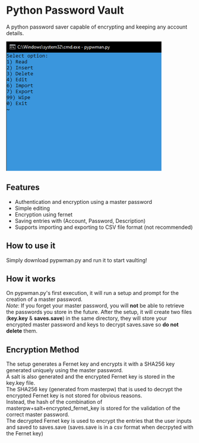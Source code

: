 # Python Password Vault

A python password saver capable of encrypting and keeping any account details.

![](https://github.com/telhc/telhc/blob/main/images/pypwmanmenu.png)

## Features
- Authentication and encryption using a master password
- Simple editing
- Encryption using fernet
- Saving entries with (Account, Password, Description)
- Supports importing and exporting to CSV file format (not recommended)

## How to use it
Simply download pypwman.py and run it to start vaulting!

## How it works
On pypwman.py's first execution, it will run a setup and prompt for the creation of a master password.  
*Note*: If you forget your master password, you will **not** be able to retrieve the passwords you store in the future.
After the setup, it will create two files (**key.key** & **saves.save**) in the same directory, they will store 
your encrypted master password and keys to decrypt saves.save so **do not delete** them.

## Encryption Method
The setup generates a Fernet key and encrypts it with a SHA256 key generated uniquely using the master password.  
A salt is also generated and the encrypted Fernet key is stored in the key.key file.  
The SHA256 key (generated from masterpw) that is used to decrypt the encrypted Fernet key is not stored for obvious reasons.  
Instead, the hash of the combination of masterpw+salt+encrypted_fernet_key is stored for the validation of the correct master password.  
The decrypted Fernet key is used to encrypt the entries that the user inputs and saved to saves.save (saves.save is in a csv format when decrpyted with the Fernet key)
